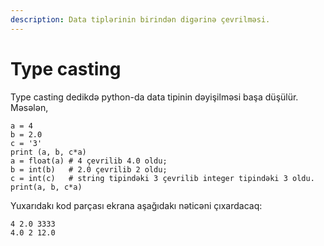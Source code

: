 ```yaml
---
description: Data tiplərinin birindən digərinə çevrilməsi.
---
```


# Type casting

Type casting dedikdə python-da data tipinin dəyişilməsi başa düşülür. Məsələn,

```
a = 4
b = 2.0
c = '3'
print (a, b, c*a)
a = float(a) # 4 çevrilib 4.0 oldu;
b = int(b)   # 2.0 çevrilib 2 oldu;
c = int(c)   # string tipindəki 3 çevrilib integer tipindəki 3 oldu.
print(a, b, c*a)
```

Yuxarıdakı kod parçası ekrana aşağıdakı nəticəni çıxardacaq:

```
4 2.0 3333
4.0 2 12.0
```





